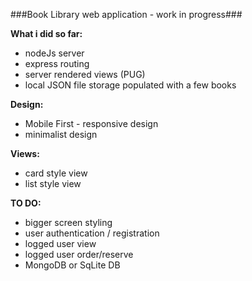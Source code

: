 ###Book Library web application - work in progress###

**What i did  so far:**

- nodeJs server
- express routing
- server rendered views (PUG)
- local JSON file storage populated with a few books

**Design:**
- Mobile First - responsive design
- minimalist design

**Views:**
- card style view
- list style view

**TO DO:**
- bigger screen styling
- user authentication / registration
- logged user view
- logged user order/reserve
- MongoDB or SqLite DB
